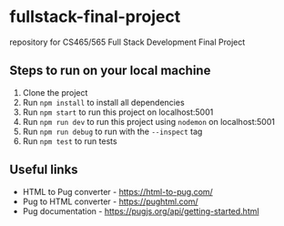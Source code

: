 # fullstack-final-project

repository for CS465/565 Full Stack Development Final Project

## Steps to run on your local machine

 1. Clone the project
 2. Run `npm install` to install all dependencies
 3. Run `npm start` to run this project on localhost:5001
 4. Run `npm run dev` to run this project using `nodemon` on localhost:5001
 5. Run `npm run debug` to run with the `--inspect` tag
 6. Run `npm test` to run tests

## Useful links

 - HTML to Pug converter - https://html-to-pug.com/ 
 - Pug to HTML converter -  https://pughtml.com/
 - Pug documentation - https://pugjs.org/api/getting-started.html
